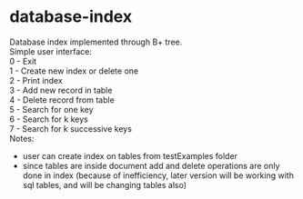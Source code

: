 # database-index
Database index implemented through B+ tree. <br />
Simple user interface: <br />
  0 - Exit <br />
  1 - Create new index or delete one <br />
  2 - Print index <br />
  3 - Add new record in table <br />
  4 - Delete record from table <br />
  5 - Search for one key <br />
  6 - Search for k keys <br />
  7 - Search for k successive keys <br />
Notes:
  - user can create index on tables from testExamples folder
  - since tables are inside document add and delete operations are only done in index (because of inefficiency, later version will be working with sql tables, and will be changing tables also)

